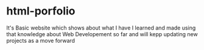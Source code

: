 # html-porfolio
It's Basic website which shows about what I have I learned and made using that knowledge about Web Developement so far and will  kepp updating new projects as a move forward
